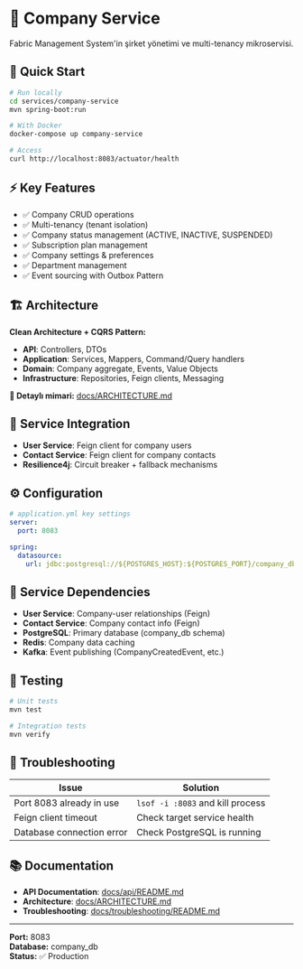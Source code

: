 # 🏢 Company Service

Fabric Management System'in şirket yönetimi ve multi-tenancy mikroservisi.

## 🚀 Quick Start

```bash
# Run locally
cd services/company-service
mvn spring-boot:run

# With Docker
docker-compose up company-service

# Access
curl http://localhost:8083/actuator/health
```

## ⚡ Key Features

- ✅ Company CRUD operations
- ✅ Multi-tenancy (tenant isolation)
- ✅ Company status management (ACTIVE, INACTIVE, SUSPENDED)
- ✅ Subscription plan management
- ✅ Company settings & preferences
- ✅ Department management
- ✅ Event sourcing with Outbox Pattern

## 🏗️ Architecture

**Clean Architecture + CQRS Pattern:**

- **API**: Controllers, DTOs
- **Application**: Services, Mappers, Command/Query handlers
- **Domain**: Company aggregate, Events, Value Objects
- **Infrastructure**: Repositories, Feign clients, Messaging

**📖 Detaylı mimari:** [docs/ARCHITECTURE.md](../../docs/ARCHITECTURE.md)

## 🔗 Service Integration

- **User Service**: Feign client for company users
- **Contact Service**: Feign client for company contacts
- **Resilience4j**: Circuit breaker + fallback mechanisms

## ⚙️ Configuration

```yaml
# application.yml key settings
server:
  port: 8083

spring:
  datasource:
    url: jdbc:postgresql://${POSTGRES_HOST}:${POSTGRES_PORT}/company_db
```

## 🔗 Service Dependencies

- **User Service**: Company-user relationships (Feign)
- **Contact Service**: Company contact info (Feign)
- **PostgreSQL**: Primary database (company_db schema)
- **Redis**: Company data caching
- **Kafka**: Event publishing (CompanyCreatedEvent, etc.)

## 🧪 Testing

```bash
# Unit tests
mvn test

# Integration tests
mvn verify
```

## 🐛 Troubleshooting

| Issue                     | Solution                         |
| ------------------------- | -------------------------------- |
| Port 8083 already in use  | `lsof -i :8083` and kill process |
| Feign client timeout      | Check target service health      |
| Database connection error | Check PostgreSQL is running      |

## 📚 Documentation

- **API Documentation**: [docs/api/README.md](../../docs/api/README.md)
- **Architecture**: [docs/ARCHITECTURE.md](../../docs/ARCHITECTURE.md)
- **Troubleshooting**: [docs/troubleshooting/README.md](../../docs/troubleshooting/README.md)

---

**Port:** 8083  
**Database:** company_db  
**Status:** ✅ Production
